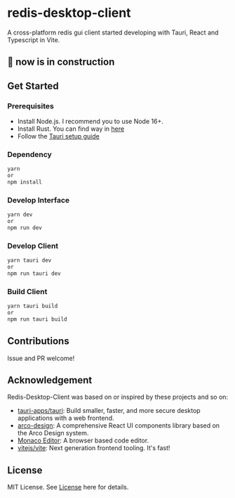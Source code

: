 # redis-desktop-client

A cross-platform redis gui client started developing with Tauri, React and Typescript in Vite.

## 🚧 now is in construction

## Get Started

### Prerequisites

- Install Node.js. I recommend you to use Node 16+.
- Install Rust. You can find way in [here](https://www.rust-lang.org/tools/install)
- Follow the [Tauri setup guide](https://tauri.app/v1/guides/getting-started/prerequisites)

### Dependency

```bash
yarn
or
npm install
```

### Develop Interface

```bash
yarn dev
or
npm run dev
```

### Develop Client

```bash
yarn tauri dev
or
npm run tauri dev
```

### Build Client

```bash
yarn tauri build
or
npm run tauri build
```

## Contributions

Issue and PR welcome!

## Acknowledgement

Redis-Desktop-Client was based on or inspired by these projects and so on:

- [tauri-apps/tauri](https://github.com/tauri-apps/tauri): Build smaller, faster, and more secure desktop applications with a web frontend.
- [arco-design](https://github.com/arco-design): A comprehensive React UI components library based on the Arco Design system.
- [Monaco Editor](https://microsoft.github.io/monaco-editor/): A browser based code editor.
- [vitejs/vite](https://github.com/vitejs/vite): Next generation frontend tooling. It's fast!

## License

MIT License. See [License](https://github.com/kurisu994/redis-desktop-client/blob/main/LICENSE) here for details.
